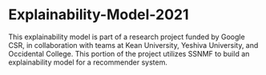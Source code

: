 # Explainability-Model-2021
This explainability model is part of a research project funded by Google CSR, in collaboration with teams at Kean University, Yeshiva University, and Occidental College. This portion of the project utilizes SSNMF to build an explainability model for a recommender system. 
